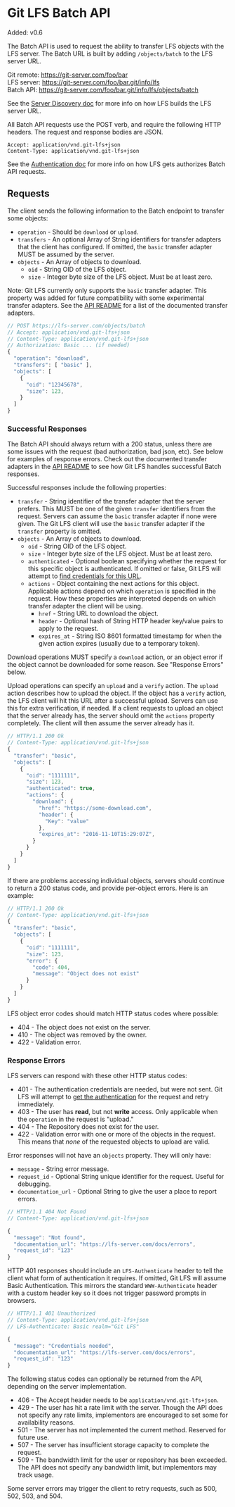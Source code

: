 # Git LFS Batch API

Added: v0.6

The Batch API is used to request the ability to transfer LFS objects with the
LFS server. The Batch URL is built by adding `/objects/batch` to the LFS server
URL.

Git remote: https://git-server.com/foo/bar  
LFS server: https://git-server.com/foo/bar.git/info/lfs  
Batch API: https://git-server.com/foo/bar.git/info/lfs/objects/batch

See the [Server Discovery doc](./server-discovery.md) for more info on how LFS
builds the LFS server URL.

All Batch API requests use the POST verb, and require the following HTTP
headers. The request and response bodies are JSON.

    Accept: application/vnd.git-lfs+json
    Content-Type: application/vnd.git-lfs+json

See the [Authentication doc](./authentication.md) for more info on how LFS
gets authorizes Batch API requests.

## Requests

The client sends the following information to the Batch endpoint to transfer
some objects:

* `operation` - Should be `download` or `upload`.
* `transfers` - An optional Array of String identifiers for transfer adapters
that the client has configured. If omitted, the `basic` transfer adapter MUST
be assumed by the server.
* `objects` - An Array of objects to download.
  * `oid` - String OID of the LFS object.
  * `size` - Integer byte size of the LFS object. Must be at least zero.

Note: Git LFS currently only supports the `basic` transfer adapter. This
property was added for future compatibility with some experimental transfer
adapters. See the [API README](./README.md) for a list of the documented
transfer adapters.

```js
// POST https://lfs-server.com/objects/batch
// Accept: application/vnd.git-lfs+json
// Content-Type: application/vnd.git-lfs+json
// Authorization: Basic ... (if needed)
{
  "operation": "download",
  "transfers": [ "basic" ],
  "objects": [
    {
      "oid": "12345678",
      "size": 123,
    }
  ]
}
```

### Successful Responses

The Batch API should always return with a 200 status, unless there are some
issues with the request (bad authorization, bad json, etc). See below for examples of response errors. Check out the documented transfer adapters in the
[API README](./README.md) to see how Git LFS handles successful Batch responses.

Successful responses include the following properties:

* `transfer` - String identifier of the transfer adapter that the server
prefers. This MUST be one of the given `transfer` identifiers from the request.
Servers can assume the `basic` transfer adapter if none were given. The Git LFS
client will use the `basic` transfer adapter if the `transfer` property is
omitted.
* `objects` - An Array of objects to download.
  * `oid` - String OID of the LFS object.
  * `size` - Integer byte size of the LFS object. Must be at least zero.
  * `authenticated` - Optional boolean specifying whether the request for this
  specific object is authenticated. If omitted or false, Git LFS will attempt
  to [find credentials for this URL](./authentication.md).
  * `actions` - Object containing the next actions for this object. Applicable
  actions depend on which `operation` is specified in the request. How these
  properties are interpreted depends on which transfer adapter the client will
  be using.
    * `href` - String URL to download the object.
    * `header` - Optional hash of String HTTP header key/value pairs to apply
    to the request.
    * `expires_at` - String ISO 8601 formatted timestamp for when the given
    action expires (usually due to a temporary token).

Download operations MUST specify a `download` action, or an object error if the
object cannot be downloaded for some reason. See "Response Errors" below.

Upload operations can specify an `upload` and a `verify` action. The `upload`
action describes how to upload the object. If the object has a `verify` action,
the LFS client will hit this URL after a successful upload. Servers can use this
for extra verification, if needed. If a client requests to upload an object that
the server already has, the server should omit the `actions` property
completely. The client will then assume the server already has it.

```js
// HTTP/1.1 200 Ok
// Content-Type: application/vnd.git-lfs+json
{
  "transfer": "basic",
  "objects": [
    {
      "oid": "1111111",
      "size": 123,
      "authenticated": true,
      "actions": {
        "download": {
          "href": "https://some-download.com",
          "header": {
            "Key": "value"
          },
          "expires_at": "2016-11-10T15:29:07Z",
        }
      }
    }
  ]
}
```

If there are problems accessing individual objects, servers should continue to
return a 200 status code, and provide per-object errors. Here is an example:

```js
// HTTP/1.1 200 Ok
// Content-Type: application/vnd.git-lfs+json
{
  "transfer": "basic",
  "objects": [
    {
      "oid": "1111111",
      "size": 123,
      "error": {
        "code": 404,
        "message": "Object does not exist"
      }
    }
  ]
}
```

LFS object error codes should match HTTP status codes where possible:

* 404 - The object does not exist on the server.
* 410 - The object was removed by the owner.
* 422 - Validation error.

### Response Errors

LFS servers can respond with these other HTTP status codes:

* 401 - The authentication credentials are needed, but were not sent. Git LFS
will attempt to [get the authentication](./authentication.md) for the request
and retry immediately.
* 403 - The user has **read**, but not **write** access. Only applicable when
the `operation` in the request is "upload."
* 404 - The Repository does not exist for the user.
* 422 - Validation error with one or more of the objects in the request. This
  means that _none_ of the requested objects to upload are valid.

Error responses will not have an `objects` property. They will only have:

* `message` - String error message.
* `request_id` - Optional String unique identifier for the request. Useful for
debugging.
* `documentation_url` - Optional String to give the user a place to report
errors.

```js
// HTTP/1.1 404 Not Found
// Content-Type: application/vnd.git-lfs+json

{
  "message": "Not found",
  "documentation_url": "https://lfs-server.com/docs/errors",
  "request_id": "123"
}
```

HTTP 401 responses should include an `LFS-Authenticate` header to tell the
client what form of authentication it requires. If omitted, Git LFS will assume
Basic Authentication. This mirrors the standard `WWW-Authenticate` header with
a custom header key so it does not trigger password prompts in browsers.

```js
// HTTP/1.1 401 Unauthorized
// Content-Type: application/vnd.git-lfs+json
// LFS-Authenticate: Basic realm="Git LFS"

{
  "message": "Credentials needed",
  "documentation_url": "https://lfs-server.com/docs/errors",
  "request_id": "123"
}
```

The following status codes can optionally be returned from the API, depending on
the server implementation.

* 406 - The Accept header needs to be `application/vnd.git-lfs+json`.
* 429 - The user has hit a rate limit with the server.  Though the API does not
specify any rate limits, implementors are encouraged to set some for
availability reasons.
* 501 - The server has not implemented the current method.  Reserved for future
use.
* 507 - The server has insufficient storage capacity to complete the request.
* 509 - The bandwidth limit for the user or repository has been exceeded.  The
API does not specify any bandwidth limit, but implementors may track usage.

Some server errors may trigger the client to retry requests, such as 500, 502,
503, and 504.
